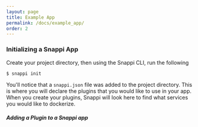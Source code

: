 ```yaml
---
layout: page
title: Example App
permalink: /docs/example_app/
order: 2
---
```


### Initializing a Snappi App
Create your project directory, then using the Snappi CLI, run the following
```bash
$ snappi init
```
You'll notice that a `snappi.json` file was added to the project directory. This is where you will declare the plugins that you would like to use in your app. When you create your plugins, Snappi will look here to find what services you would like to dockerize.

##### Adding a Plugin to a Snappi app
